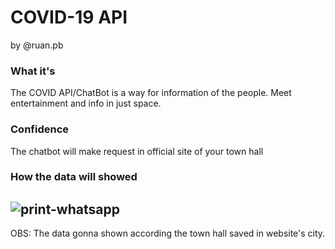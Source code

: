 # COVID-19 API
by @ruan.pb

### What it's
The COVID API/ChatBot is a way for information of the people.
Meet entertainment and info in just space.

### Confidence
The chatbot will make request in official site of your town hall

### How the data will showed
![print-whatsapp](https://github.com/ORuan/covid-chatbot/blob/main/.gitassets/print-dados.jpeg?raw=true)
---
OBS: The data gonna shown according the town hall saved in website's city.
